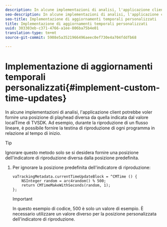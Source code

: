 ```yaml
---
description: In alcune implementazioni di analisi, l'applicazione client potrebbe voler fornire una posizione di playhead diversa da quella indicata dal valore localTime di TVSDK. Ad esempio, durante la riproduzione di un flusso lineare, è possibile fornire la testina di riproduzione di ogni programma in relazione al tempo di inizio.
seo-description: In alcune implementazioni di analisi, l'applicazione client potrebbe voler fornire una posizione di playhead diversa da quella indicata dal valore localTime di TVSDK. Ad esempio, durante la riproduzione di un flusso lineare, è possibile fornire la testina di riproduzione di ogni programma in relazione al tempo di inizio.
seo-title: Implementazione di aggiornamenti temporali personalizzati
title: Implementazione di aggiornamenti temporali personalizzati
uuid: 303303eb-c371-4766-a1ee-806ba75b4e01
translation-type: tm+mt
source-git-commit: 5908e5a3521966496aeec0ef730e4a704fddfb68

---
```



# Implementazione di aggiornamenti temporali personalizzati{#implement-custom-time-updates}

In alcune implementazioni di analisi, l&#39;applicazione client potrebbe voler fornire una posizione di playhead diversa da quella indicata dal valore localTime di TVSDK. Ad esempio, durante la riproduzione di un flusso lineare, è possibile fornire la testina di riproduzione di ogni programma in relazione al tempo di inizio.

>[!TIP]
>
>Ignorare questo metodo solo se si desidera fornire una posizione dell&#39;indicatore di riproduzione diversa dalla posizione predefinita.

1. Per ignorare la posizione predefinita dell&#39;indicatore di riproduzione:

   ```
   vaTrackingMetadata.currentTimeUpdateBlock = ^CMTime () { 
       NSInteger random = arc4random() % 500;  
       return CMTimeMakeWithSeconds(random, 1); 
   };
   ```

   >[!IMPORTANT]
   >
   >In questo esempio di codice, 500 è solo un valore di esempio. È necessario utilizzare un valore diverso per la posizione personalizzata dell&#39;indicatore di riproduzione.

